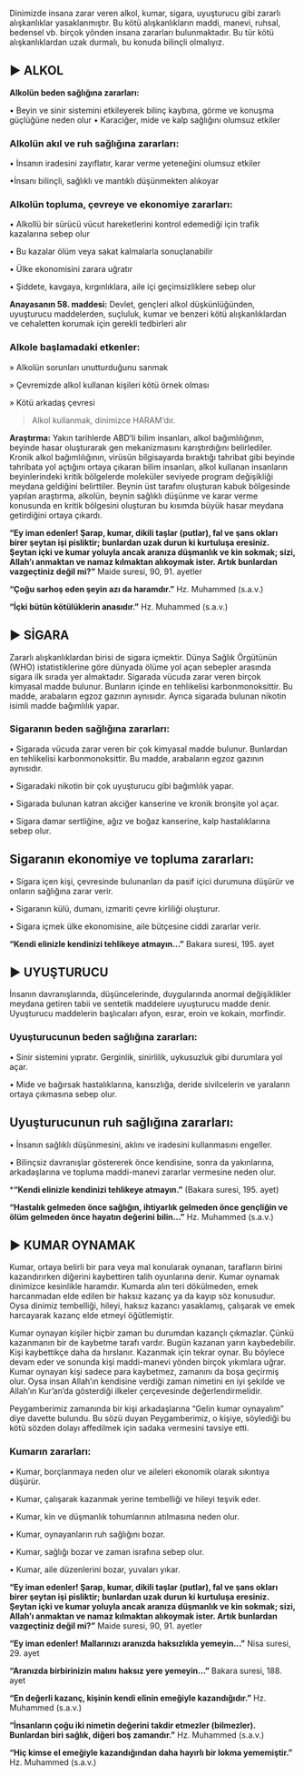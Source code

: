 [//]: # (# **Bazı Zararlı Alışkanlıklar**)

Dinimizde insana zarar veren alkol, kumar, sigara, uyuşturucu gibi zararlı alışkanlıklar yasaklanmıştır. Bu kötü alışkanlıkların maddi, manevi, ruhsal, bedensel vb. birçok yönden insana zararları bulunmaktadır. Bu tür kötü alışkanlıklardan uzak durmalı, bu konuda bilinçli olmalıyız.

## **► ALKOL**

**Alkolün beden sağlığına zararları:**

• Beyin ve sinir sistemini etkileyerek bilinç kaybına, görme ve konuşma güçlüğüne neden olur
• Karaciğer, mide ve kalp sağlığını olumsuz etkiler

### **Alkolün akıl ve ruh sağlığına zararları:**

• İnsanın iradesini zayıflatır, karar verme yeteneğini olumsuz etkiler

•İnsanı bilinçli, sağlıklı ve mantıklı düşünmekten alıkoyar

### **Alkolün topluma, çevreye ve ekonomiye zararları:**

• Alkollü bir sürücü vücut hareketlerini kontrol edemediği için trafik kazalarına sebep olur

• Bu kazalar ölüm veya sakat kalmalarla sonuçlanabilir

• Ülke ekonomisini zarara uğratır

• Şiddete, kavgaya, kırgınlıklara, aile içi geçimsizliklere sebep olur

**Anayasanın 58. maddesi:** Devlet, gençleri alkol düşkünlüğünden, uyuşturucu maddelerden, suçluluk, kumar ve benzeri kötü alışkanlıklardan ve cehaletten korumak için gerekli tedbirleri alır

### **Alkole başlamadaki etkenler:**

» Alkolün sorunları unutturduğunu sanmak

» Çevremizde alkol kullanan kişileri kötü örnek olması

» Kötü arkadaş çevresi

> Alkol kullanmak, dinimizce HARAM‘dır.

**Araştırma:** Yakın tarihlerde ABD’li bilim insanları, alkol bağımlılığının, beyinde hasar oluşturarak gen mekanizmasını karıştırdığını belirlediler. Kronik alkol bağımlılığının, virüsün bilgisayarda bıraktığı tahribat gibi beyinde tahribata yol açtığını ortaya çıkaran bilim insanları, alkol kullanan insanların beyinlerindeki kritik bölgelerde moleküler seviyede program değişikliği meydana geldiğini belirttiler. Beynin üst tarafını oluşturan kabuk bölgesinde yapılan araştırma, alkolün, beynin sağlıklı düşünme ve karar verme konusunda en kritik bölgesini oluşturan bu kısımda büyük hasar meydana getirdiğini ortaya çıkardı.

**“Ey iman edenler! Şarap, kumar, dikili taşlar (putlar), fal ve şans okları birer şeytan işi pisliktir; bunlardan uzak durun ki kurtuluşa eresiniz. Şeytan içki ve kumar yoluyla ancak aranıza düşmanlık ve kin sokmak; sizi, Allah’ı anmaktan ve namaz kılmaktan alıkoymak ister. Artık bunlardan vazgeçtiniz değil mi?”** Maide suresi, 90, 91. ayetler

**“Çoğu sarhoş eden şeyin azı da haramdır.”** Hz. Muhammed (s.a.v.)

**“İçki bütün kötülüklerin anasıdır.”** Hz. Muhammed (s.a.v.)

## **► SİGARA**

Zararlı alışkanlıklardan birisi de sigara içmektir. Dünya Sağlık Örgütünün (WHO) istatistiklerine göre dünyada ölüme yol açan sebepler arasında sigara ilk sırada yer almaktadır. Sigarada vücuda zarar veren birçok kimyasal madde bulunur. Bunların içinde en tehlikelisi karbonmonoksittir. Bu madde, arabaların egzoz gazının aynısıdır. Ayrıca sigarada bulunan nikotin isimli madde bağımlılık yapar.

### **Sigaranın beden sağlığına zararları:**

• Sigarada vücuda zarar veren bir çok kimyasal madde bulunur. Bunlardan en tehlikelisi karbonmonoksittir. Bu madde, arabaların egzoz gazının aynısıdır.

• Sigaradaki nikotin bir çok uyuşturucu gibi bağımlılık yapar.

• Sigarada bulunan katran akciğer kanserine ve kronik bronşite yol açar.

• Sigara damar sertliğine, ağız ve boğaz kanserine, kalp hastalıklarına sebep olur.

## **Sigaranın ekonomiye ve topluma zararları:**

• Sigara içen kişi, çevresinde bulunanları da pasif içici durumuna düşürür ve onların sağlığına zarar verir.

• Sigaranın külü, dumanı, izmariti çevre kirliliği oluşturur.

• Sigara içmek ülke ekonomisine, aile bütçesine ciddi zararlar verir.

**“Kendi elinizle kendinizi tehlikeye atmayın…”** Bakara suresi, 195. ayet

## **► UYUŞTURUCU**

İnsanın davranışlarında, düşüncelerinde, duygularında anormal değişiklikler meydana getiren tabii ve sentetik maddelere uyuşturucu madde denir. Uyuşturucu maddelerin başlıcaları afyon, esrar, eroin ve kokain, morfindir.

### **Uyuşturucunun beden sağlığına zararları:**

• Sinir sistemini yıpratır. Gerginlik, sinirlilik, uykusuzluk gibi durumlara yol açar.

• Mide ve bağırsak hastalıklarına, kansızlığa, deride sivilcelerin ve yaraların ortaya çıkmasına sebep olur.

## **Uyuşturucunun ruh sağlığına zararları:**

• İnsanın sağlıklı düşünmesini, aklını ve iradesini kullanmasını engeller.

• Bilinçsiz davranışlar göstererek önce kendisine, sonra da yakınlarına, arkadaşlarına ve topluma maddi-manevi zararlar vermesine neden olur.

***“Kendi elinizle kendinizi tehlikeye atmayın.”** (Bakara suresi, 195. ayet)

**“Hastalık gelmeden önce sağlığın, ihtiyarlık gelmeden önce gençliğin ve ölüm gelmeden önce hayatın değerini bilin…”** Hz. Muhammed (s.a.v.)

## **► KUMAR OYNAMAK**

Kumar, ortaya belirli bir para veya mal konularak oynanan, tarafların birini kazandırırken diğerini kaybettiren talih oyunlarına denir. Kumar oynamak dinimizce kesinlikle haramdır. Kumarda alın teri dökülmeden, emek harcanmadan elde edilen bir haksız kazanç ya da kayıp söz konusudur. Oysa dinimiz tembelliği, hileyi, haksız kazancı yasaklamış, çalışarak ve emek harcayarak kazanç elde etmeyi öğütlemiştir.

Kumar oynayan kişiler hiçbir zaman bu durumdan kazançlı çıkmazlar. Çünkü kazanmanın bir de kaybetme tarafı vardır. Bugün kazanan yarın kaybedebilir. Kişi kaybettikçe daha da hırslanır. Kazanmak için tekrar oynar. Bu böylece devam eder ve sonunda kişi maddi-manevi yönden birçok yıkımlara uğrar. Kumar oynayan kişi sadece para kaybetmez, zamanını da boşa geçirmiş olur. Oysa insan Allah’ın kendisine verdiği zaman nimetini en iyi şekilde ve Allah’ın Kur’an’da gösterdiği ilkeler çerçevesinde değerlendirmelidir.

Peygamberimiz zamanında bir kişi arkadaşlarına “Gelin kumar oynayalım” diye davette bulundu. Bu sözü duyan Peygamberimiz, o kişiye, söylediği bu kötü sözden dolayı affedilmek için sadaka vermesini tavsiye etti.

### **Kumarın zararları:**

• Kumar, borçlanmaya neden olur ve aileleri ekonomik olarak sıkıntıya düşürür.

• Kumar, çalışarak kazanmak yerine tembelliği ve hileyi teşvik eder.

• Kumar, kin ve düşmanlık tohumlarının atılmasına neden olur.

• Kumar, oynayanların ruh sağlığını bozar.

• Kumar, sağlığı bozar ve zaman israfına sebep olur.

• Kumar, aile düzenlerini bozar, yuvaları yıkar.

**“Ey iman edenler! Şarap, kumar, dikili taşlar (putlar), fal ve şans okları birer şeytan işi pisliktir; bunlardan uzak durun ki kurtuluşa eresiniz. Şeytan içki ve kumar yoluyla ancak aranıza düşmanlık ve kin sokmak; sizi, Allah’ı anmaktan ve namaz kılmaktan alıkoymak ister. Artık bunlardan vazgeçtiniz değil mi?”** Maide suresi, 90, 91. ayetler

**“Ey iman edenler! Mallarınızı aranızda haksızlıkla yemeyin…”** Nisa suresi, 29. ayet

**“Aranızda birbirinizin malını haksız yere yemeyin…”** Bakara suresi, 188. ayet

**“En değerli kazanç, kişinin kendi elinin emeğiyle kazandığıdır.”** Hz. Muhammed (s.a.v.)

**“İnsanların çoğu iki nimetin değerini takdir etmezler (bilmezler). Bunlardan biri sağlık, diğeri boş zamandır.”** Hz. Muhammed (s.a.v.)

**“Hiç kimse el emeğiyle kazandığından daha hayırlı bir lokma yememiştir.”** Hz. Muhammed (s.a.v.)

